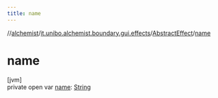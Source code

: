 ```yaml
---
title: name
---
```

//[alchemist](../../../index.html)/[it.unibo.alchemist.boundary.gui.effects](../index.html)/[AbstractEffect](index.html)/[name](name.html)



# name



[jvm]\
private open var [name](name.html): [String](https://docs.oracle.com/javase/8/docs/api/java/lang/String.html)





